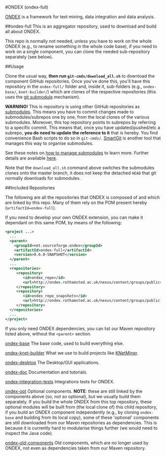 #ONDEX (ondex-full)

[ONDEX](http://www.ondex.org/) is a framework for text mining, data integration and data analysis. 

##ondex-full
This is an aggregator repository, used to download and build all about ONDEX.

This repo is normally not needed, unless you have to work on the whole ONDEX (e.g., to rename something in the whole code base), if you need to work on a single component, you can clone the needed sub-repository separately (see below).

##Usage

Clone the usual way, **then run `git-cmds/download_all.sh`** to download the component GitHub repositories.
Once you've done this, you'll have this repository in the `ondex-full/` folder and, inside it,
sub-folders (e.g., `ondex-base/`, `knet-builder/`) which are clones of the respective repositories
(this uses the [git submodule](https://github.com/blog/2104-working-with-submodules) mechanism).

**WARNING!**
This is repository is using other GitHub repositories as [submodules](https://github.com/blog/2104-working-with-submodules). This means you have to commit changes made to submodules/subrepos one by one, from the local clones of the various submodules. Moreover, this top repository points to subrepos by referring to a specific commit. This means that, once
you have updated/pushed/etc a subrepo, **you do need to update the reference to it** that is hereby. You find convenience
Bash scripts to do so in `git-cmds/`. [SmartGit](http://www.syntevo.com/smartgit) is another tool that manages this way to organise submodules.

See these notes on [how to manage submodules](https://git-scm.com/book/en/v2/Git-Tools-Submodules) to learn more. Further details are available [here](https://git-scm.com/book/en/v2/Git-Tools-Submodules).

Note that the `download_all.sh` command above switches the submodules clones onto the master branch, it does not keep the detached `HEAD` that git normally downloads for submodules. 


##Included Repositories

The following are all the repositories that ONDEX is composed of and which are linked by this repo. Many of them rely on the POM present hereby
(`artifactId=ondex-full`).

If you need to develop your own ONDEX extension, you can make it dependant on this same POM, by means of the following:

```xml
<project ...>
  ...
  <parent>
    <groupId>net.sourceforge.ondex</groupId>
    <artifactId>ondex-full</artifactId>
    <version>0.6.0-SNAPSHOT</version>
  </parent>
  ...
  <repositories>
     <repository>
        <id>ondex_repo</id>
        <url>http://ondex.rothamsted.ac.uk/nexus/content/groups/public</url>
     </repository>
     <repository>
        <id>ondex_repo_snapshots</id>
        <url>http://ondex.rothamsted.ac.uk/nexus/content/groups/public-snapshots</url>
     </repository>
  </repositories>
  ...
</project>
```

If you only need ONDEX dependencies, you can list our Maven repository listed above, without the `<parent>` section.

[ondex-base](https://github.com/Rothamsted/ondex-base.git)
The base code, used to build everything else.

[ondex-knet-builder](https://github.com/Rothamsted/ondex-knet-builder.git)
What we use to build projects like [KNetMiner](http://knetminer.rothamsted.ac.uk).

[ondex-desktop](https://github.com/Rothamsted/ondex-desktop.git)
The Desktop/GUI applications.

[ondex-doc](https://github.com/Rothamsted/ondex-doc.git)
Documentation and tutorials.

[ondex-integration-tests](https://github.com/Rothamsted/ondex-integration-tests.git)
Integrations tests for ONDEX.

[ondex-opt](https://github.com/Rothamsted/ondex-opt.git)
Optional components. **NOTE**: these are still linked by the components above (so, not so optional), but we usually build them separately. If you build the whole ONDEX from this top repository, these optional modules will be built from (the local clone of) this child repository, if you build an ONDEX component independently (e.g., by cloning `ondex-base` and building from its local copy), some of these 'optional' components are still downloaded from our Maven repositories as dependencies. This is because it is currently hard to modularise things further (we would need to inspect the Java code).

[ondex-old-components](https://github.com/Rothamsted/ondex-old-components)
Old components, which are no longer used by ONDEX, not even as dependencies taken from our Maven repository.
